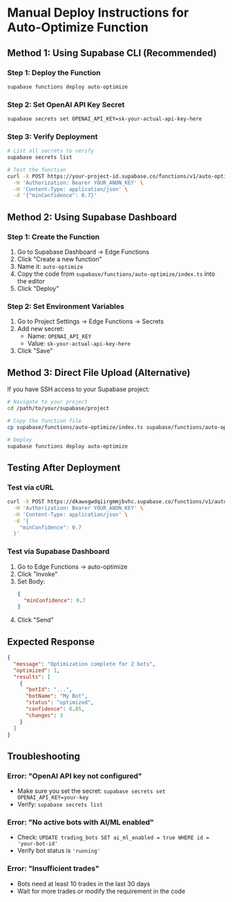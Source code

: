 # Manual Deploy Instructions for Auto-Optimize Function

## Method 1: Using Supabase CLI (Recommended)

### Step 1: Deploy the Function

```bash
supabase functions deploy auto-optimize
```

### Step 2: Set OpenAI API Key Secret

```bash
supabase secrets set OPENAI_API_KEY=sk-your-actual-api-key-here
```

### Step 3: Verify Deployment

```bash
# List all secrets to verify
supabase secrets list

# Test the function
curl -X POST https://your-project-id.supabase.co/functions/v1/auto-optimize \
  -H 'Authorization: Bearer YOUR_ANON_KEY' \
  -H 'Content-Type: application/json' \
  -d '{"minConfidence": 0.7}'
```

## Method 2: Using Supabase Dashboard

### Step 1: Create the Function

1. Go to Supabase Dashboard → Edge Functions
2. Click "Create a new function"
3. Name it: `auto-optimize`
4. Copy the code from `supabase/functions/auto-optimize/index.ts` into the editor
5. Click "Deploy"

### Step 2: Set Environment Variables

1. Go to Project Settings → Edge Functions → Secrets
2. Add new secret:
   - Name: `OPENAI_API_KEY`
   - Value: `sk-your-actual-api-key-here`
3. Click "Save"

## Method 3: Direct File Upload (Alternative)

If you have SSH access to your Supabase project:

```bash
# Navigate to your project
cd /path/to/your/supabase/project

# Copy the function file
cp supabase/functions/auto-optimize/index.ts supabase/functions/auto-optimize/index.ts

# Deploy
supabase functions deploy auto-optimize
```

## Testing After Deployment

### Test via cURL

```bash
curl -X POST https://dkawxgwdqiirgmmjbvhc.supabase.co/functions/v1/auto-optimize \
  -H 'Authorization: Bearer YOUR_ANON_KEY' \
  -H 'Content-Type: application/json' \
  -d '{
    "minConfidence": 0.7
  }'
```

### Test via Supabase Dashboard

1. Go to Edge Functions → auto-optimize
2. Click "Invoke"
3. Set Body:
   ```json
   {
     "minConfidence": 0.7
   }
   ```
4. Click "Send"

## Expected Response

```json
{
  "message": "Optimization complete for 2 bots",
  "optimized": 1,
  "results": [
    {
      "botId": "...",
      "botName": "My Bot",
      "status": "optimized",
      "confidence": 0.85,
      "changes": 3
    }
  ]
}
```

## Troubleshooting

### Error: "OpenAI API key not configured"
- Make sure you set the secret: `supabase secrets set OPENAI_API_KEY=your-key`
- Verify: `supabase secrets list`

### Error: "No active bots with AI/ML enabled"
- Check: `UPDATE trading_bots SET ai_ml_enabled = true WHERE id = 'your-bot-id'`
- Verify bot status is `'running'`

### Error: "Insufficient trades"
- Bots need at least 10 trades in the last 30 days
- Wait for more trades or modify the requirement in the code

